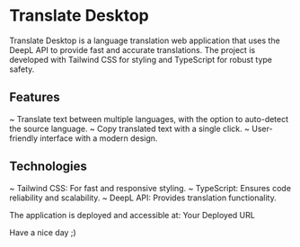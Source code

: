 # Translate Desktop

Translate Desktop is a language translation web application that uses the DeepL API to provide fast and accurate translations. The project is developed with Tailwind CSS for styling and TypeScript for robust type safety.

## Features

~ Translate text between multiple languages, with the option to auto-detect the source language.
~ Copy translated text with a single click.
~ User-friendly interface with a modern design.

## Technologies

~ Tailwind CSS: For fast and responsive styling.
~ TypeScript: Ensures code reliability and scalability.
~ DeepL API: Provides translation functionality.


The application is deployed and accessible at: Your Deployed URL

Have a nice day ;)